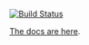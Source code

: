 [![Build Status](https://travis-ci.org/cucumber/cucumber-expressions-go.svg?branch=master)](https://travis-ci.org/cucumber/cucumber-expressions-go)

[The docs are here](https://cucumber.io/docs/cucumber/cucumber-expressions/).
